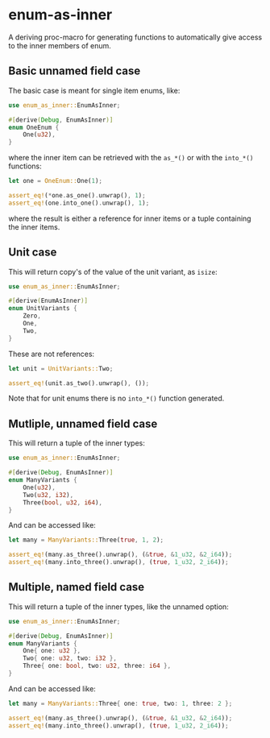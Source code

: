 # enum-as-inner

A deriving proc-macro for generating functions to automatically give access to the inner members of enum.

## Basic unnamed field case

The basic case is meant for single item enums, like:

```rust
use enum_as_inner::EnumAsInner;

#[derive(Debug, EnumAsInner)]
enum OneEnum {
    One(u32),
}
```

where the inner item can be retrieved with the `as_*()` or with the `into_*()` functions:

```rust
let one = OneEnum::One(1);

assert_eq!(*one.as_one().unwrap(), 1);
assert_eq!(one.into_one().unwrap(), 1);
```

where the result is either a reference for inner items or a tuple containing the inner items.

## Unit case

This will return copy's of the value of the unit variant, as `isize`:

```rust
use enum_as_inner::EnumAsInner;

#[derive(EnumAsInner)]
enum UnitVariants {
    Zero,
    One,
    Two,
}
```

These are not references:

```rust
let unit = UnitVariants::Two;

assert_eq!(unit.as_two().unwrap(), ());
```

Note that for unit enums there is no `into_*()` function generated.

## Mutliple, unnamed field case

This will return a tuple of the inner types:

```rust
use enum_as_inner::EnumAsInner;

#[derive(Debug, EnumAsInner)]
enum ManyVariants {
    One(u32),
    Two(u32, i32),
    Three(bool, u32, i64),
}
```

And can be accessed like:

```rust
let many = ManyVariants::Three(true, 1, 2);

assert_eq!(many.as_three().unwrap(), (&true, &1_u32, &2_i64));
assert_eq!(many.into_three().unwrap(), (true, 1_u32, 2_i64));
```

## Multiple, named field case

This will return a tuple of the inner types, like the unnamed option:

```rust
use enum_as_inner::EnumAsInner;

#[derive(Debug, EnumAsInner)]
enum ManyVariants {
    One{ one: u32 },
    Two{ one: u32, two: i32 },
    Three{ one: bool, two: u32, three: i64 },
}
```

And can be accessed like:

```rust
let many = ManyVariants::Three{ one: true, two: 1, three: 2 };

assert_eq!(many.as_three().unwrap(), (&true, &1_u32, &2_i64));
assert_eq!(many.into_three().unwrap(), (true, 1_u32, 2_i64));
```